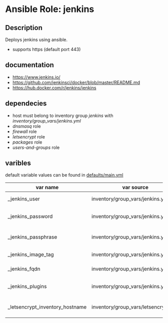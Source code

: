 
# Ansible Role: jenkins

## Description

Deploys jenkins using ansible.

* supports https (default port 443)

## documentation

* https://www.jenkins.io/
* https://github.com/jenkinsci/docker/blob/master/README.md
* https://hub.docker.com/r/jenkins/jenkins


## dependecies

* host must belong to inventory group *jenkins* with *inventory/group_vars/jenkins.yml*
* *dnsmasq* role
* *firewall* role
* *letsencrypt* role
* *packages* role
* *users-and-groups* role

## varibles

default variable values can be found in [defaults/main.yml](defaults/main.yml)

| var name                        | var source                           | description                    |
|---------------------------------|--------------------------------------|--------------------------------|
| _jenkins_user                   | inventory/group_vars/jenkins.yml     | jenkins admin user             |
| _jenkins_password               | inventory/group_vars/jenkins.yml     | encrypted jenkins password     |
| _jenkins_passphrase             | inventory/group_vars/jenkins.yml     | encrypted grafana passphrase   |
| _jenkins_image_tag              | inventory/group_vars/jenkins.yml     | docker image tag               |
| _jenkins_fqdn                   | inventory/group_vars/jenkins.yml     | jenkins hostname               |
| _jenkins_plugins                | inventory/group_vars/jenkins.yml     | list of jenkins plugins        |
| _letsencrypt_inventory_hostname | inventory/group_vars/letsencrypt.yml | Letsencrypt inventory hostname |

